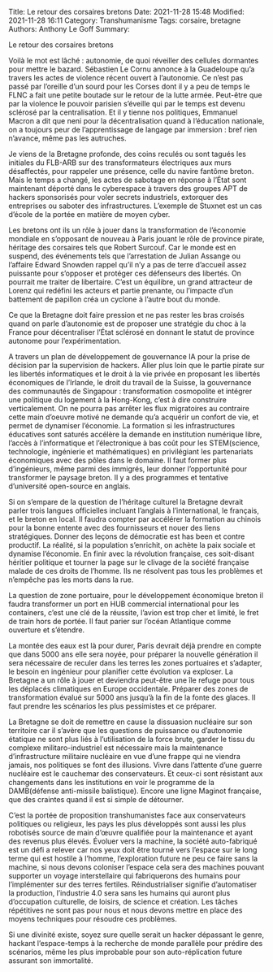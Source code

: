 Title: Le retour des corsaires bretons
Date: 2021-11-28 15:48
Modified: 2021-11-28 16:11
Category: Transhumanisme
Tags: corsaire, bretagne
Authors: Anthony Le Goff
Summary: 

Le retour des corsaires bretons


Voilà le mot est lâché : autonomie, de quoi réveiller des cellules dormantes pour mettre le bazard. Sébastien Le Cornu annonce à la Guadeloupe qu’a travers les actes de violence récent ouvert à l’autonomie. Ce n’est pas passé par l’oreille d’un sourd pour les Corses dont il y a peu de temps le FLNC a fait une petite boutade sur le retour de la lutte armée. Peut-être que par la violence le pouvoir parisien s’éveille qui par le temps est devenu sclérosé par la centralisation. Et il y tienne nos politiques, Emmanuel Macron a dit que neni pour la décentralisation quand à l’éducation nationale, on a toujours peur de l’apprentissage de langage par immersion : bref rien n’avance, même pas les autruches.

Je viens de la Bretagne profonde, des coins reculés ou sont tagués les initiales du FLB-ARB sur des transformateurs électriques aux murs désaffectés, pour rappeler une présence, celle du navire fantôme breton. Mais le temps a changé, les actes de sabotage en réponse à l’État sont maintenant déporté dans le cyberespace à travers des groupes APT de hackers sponsorisés pour voler secrets industriels, extorquer des entreprises ou saboter des infrastructures. L’exemple de Stuxnet est un cas d’école de la portée en matière de moyen cyber.

Les bretons ont ils un rôle à jouer dans la transformation de l’économie mondiale en s’opposant de nouveau à Paris jouant le rôle de province pirate, héritage des corsaires tels que Robert Surcouf. Car le monde est en suspend, des événements tels que l’arrestation de Julian Assange ou l’affaire Edward Snowden rappel qu’il n’y a pas de terre d’accueil assez puissante pour s’opposer et protéger ces défenseurs des libertés. On pourrait me traiter de libertaire. C’est un équilibre, un grand attracteur de Lorenz qui redéfini les acteurs et partie prenante, ou l’impacte d’un battement de papillon créa un cyclone à l’autre bout du monde.

Ce que la Bretagne doit faire pression et ne pas rester les bras croisés quand on parle d’autonomie est de proposer une stratégie du choc à la France pour décentraliser l’État sclérosé en donnant le statut de province autonome pour l’expérimentation.

A travers un plan de développement de gouvernance IA pour la prise de décision par la supervision de hackers. Aller plus loin que le partie pirate sur les libertés informatiques et le droit à la vie privée en proposant les libertés économiques de l’Irlande, le droit du travail de la Suisse, la gouvernance des communautés de Singapour : transformation cosmopolite et intégrer une politique du logement à la Hong-Kong, c’est à dire construire verticalement. On ne pourra pas arrêter les flux migratoires au contraire cette main d’oeuvre motivé ne demande qu’a acquérir un confort de vie, et permet de dynamiser l’économie. La formation si les infrastructures éducatives sont saturés accélère la demande en institution numérique libre, l’accès à l’informatique et l’électronique à bas coût pour les STEM(science, technologie, ingénierie et mathématiques) en privilégiant les partenariats économiques avec des pôles dans le domaine. Il faut former plus d’ingénieurs, même parmi des immigrés, leur donner l’opportunité pour transformer le paysage breton. Il y a des programmes et tentative d’université open-source en anglais.

Si on s’empare de la question de l’héritage culturel la Bretagne devrait parler trois langues officielles incluant l’anglais à l’international, le français, et le breton en local. Il faudra compter par accélérer la formation au chinois pour la bonne entente avec des fournisseurs et nouer des liens stratégiques. Donner des leçons de démocratie est has been et contre productif. La réalité, si la population s’enrichit, on achète la paix sociale et dynamise l’économie. En finir avec la révolution française, ces soit-disant héritier politique et tourner la page sur le clivage de la société française malade de ces droits de l’homme. Ils ne résolvent pas tous les problèmes et n’empêche pas les morts dans la rue.

La question de zone portuaire, pour le développement économique breton il faudra transformer un port en HUB commercial international pour les containers, c’est une clé de la réussite, l’avion est trop cher et limité, le fret de train hors de portée. Il faut parier sur l’océan Atlantique comme ouverture et s’étendre.

La montée des eaux est là pour durer, Paris devrait déjà prendre en compte que dans 5000 ans elle sera noyée, pour préparer la nouvelle génération il sera nécessaire de reculer dans les terres les zones portuaires et s’adapter, le besoin en ingénieur pour planifier cette évolution va exploser. La Bretagne a un rôle à jouer et deviendra peut-être une île refuge pour tous les déplacés climatiques en Europe occidentale. Préparer des zones de transformation évalué sur 5000 ans jusqu’à la fin de la fonte des glaces. Il faut prendre les scénarios les plus pessimistes et ce préparer.

La Bretagne se doit de remettre en cause la dissuasion nucléaire sur son territoire car il s’avère que les questions de puissance ou d’autonomie étatique ne sont plus liés à l’utilisation de la force brute, garder le tissu du complexe militaro-industriel est nécessaire mais la maintenance d’infrastructure militaire nucléaire en vue d’une frappe qui ne viendra jamais, nos politiques se font des illusions. Vivre dans l’attente d’une guerre nucléaire est le cauchemar des conservateurs. Et ceux-ci sont résistant aux changements dans les institutions en voir le programme de la DAMB(défense anti-missile balistique). Encore une ligne Maginot française, que des craintes quand il est si simple de détourner.

C’est la portée de proposition transhumanistes face aux conservateurs politiques ou religieux, les pays les plus développés sont aussi les plus robotisés source de main d’œuvre qualifiée pour la maintenance et ayant des revenus plus élevés. Évoluer vers la machine, la société auto-fabriqué est un défi a relever car nos yeux doit être tourné vers l’espace sur le long terme qui est hostile à l’homme, l’exploration future ne peu ce faire sans la machine, si nous devons coloniser l’espace cela sera des machines pouvant supporter un voyage interstellaire qui fabriquerons des humains pour l’implémenter sur des terres fertiles. Réindustrialiser signifie d’automatiser la production, l’industrie 4.0 sera sans les humains qui auront plus d’occupation culturelle, de loisirs, de science et création. Les tâches répétitives ne sont pas pour nous et nous devons mettre en place des moyens techniques pour résoudre ces problèmes.

Si une divinité existe, soyez sure quelle serait un hacker dépassant le genre, hackant l’espace-temps à la recherche de monde parallèle pour prédire des scénarios, même les plus improbable pour son auto-réplication future assurant son immortalité.
